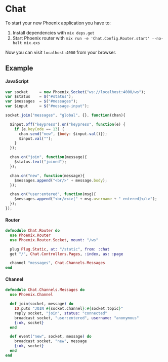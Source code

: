 # Chat

To start your new Phoenix application you have to:

1. Install dependencies with `mix deps.get`
2. Start Phoenix router with `mix run -e 'Chat.Config.Router.start' --no-halt mix.exs`

Now you can visit `localhost:4000` from your browser.


## Example

#### JavaScript
```javascript
var socket     = new Phoenix.Socket("ws://localhost:4000/ws");
var $status    = $("#status");
var $messages  = $("#messages");
var $input     = $("#message-input");

socket.join("messages", "global", {}, function(chan){

  $input.off("keypress").on("keypress", function(e) {
    if (e.keyCode == 13) {
      chan.send("new", {body: $input.val()});
      $input.val("");
    }
  });

  chan.on("join", function(message){
    $status.text("joined");
  });

  chan.on("new", function(message){
    $messages.append("<br/>" + message.body);
  });

  chan.on("user:entered", function(msg){
    $messages.append("<br/><i>[" + msg.username + " entered]</i>");
  });
});
```

#### Router
```elixir
defmodule Chat.Router do
  use Phoenix.Router
  use Phoenix.Router.Socket, mount: "/ws"

  plug Plug.Static, at: "/static", from: :chat
  get "/", Chat.Controllers.Pages, :index, as: :page

  channel "messages", Chat.Channels.Messages
end
```

#### Channel
```elixir
defmodule Chat.Channels.Messages do
  use Phoenix.Channel

  def join(socket, message) do
    IO.puts "JOIN #{socket.channel}:#{socket.topic}"
    reply socket, "join", status: "connected"
    broadcast socket, "user:entered", username: "anonymous"
    {:ok, socket}
  end

  def event("new", socket, message) do
    broadcast socket, "new", message
    {:ok, socket}
  end
end
```
